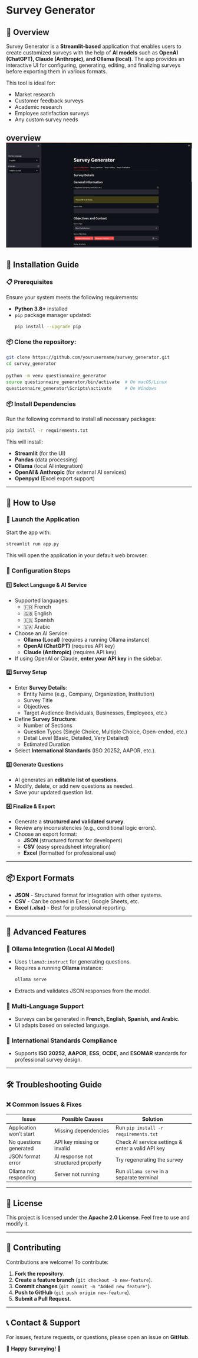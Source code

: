 # Survey Generator

## 📌 Overview
Survey Generator is a **Streamlit-based** application that enables users to create customized surveys with the help of **AI models** such as **OpenAI (ChatGPT), Claude (Anthropic), and Ollama (local)**. The app provides an interactive UI for configuring, generating, editing, and finalizing surveys before exporting them in various formats.

This tool is ideal for:
- Market research
- Customer feedback surveys
- Academic research
- Employee satisfaction surveys
- Any custom survey needs

overview
![Overview](images/overview.png)
---

## 🚀 Installation Guide
### 📋 Prerequisites
Ensure your system meets the following requirements:
- **Python 3.8+** installed
- `pip` package manager updated:
  ```sh
  pip install --upgrade pip
  ```
### 📦 Clone the repository:
   ```bash
   git clone https://github.com/yourusername/survey_generator.git
   cd survey_generator
  
python -m venv questionnaire_generator
source questionnaire_generator/bin/activate  # On macOS/Linux
questionnaire_generator\Scripts\activate     # On Windows
```

### 📦 Install Dependencies
Run the following command to install all necessary packages:
```sh
pip install -r requirements.txt
```
This will install:
- **Streamlit** (for the UI)
- **Pandas** (data processing)
- **Ollama** (local AI integration)
- **OpenAI & Anthropic** (for external AI services)
- **Openpyxl** (Excel export support)

---

## 🎯 How to Use
### 🔹 Launch the Application
Start the app with:
```sh
streamlit run app.py
```
This will open the application in your default web browser.

### 🔹 Configuration Steps
#### **1️⃣ Select Language & AI Service**
- Supported languages:
  - 🇫🇷 French
  - 🇬🇧 English
  - 🇪🇸 Spanish
  - 🇸🇦 Arabic
- Choose an AI Service:
  - **Ollama (Local)** (requires a running Ollama instance)
  - **OpenAI (ChatGPT)** (requires API key)
  - **Claude (Anthropic)** (requires API key)
- If using OpenAI or Claude, **enter your API key** in the sidebar.

#### **2️⃣ Survey Setup**
- Enter **Survey Details**:
  - Entity Name (e.g., Company, Organization, Institution)
  - Survey Title
  - Objectives
  - Target Audience (Individuals, Businesses, Employees, etc.)
- Define **Survey Structure**:
  - Number of Sections
  - Question Types (Single Choice, Multiple Choice, Open-ended, etc.)
  - Detail Level (Basic, Detailed, Very Detailed)
  - Estimated Duration
- Select **International Standards** (ISO 20252, AAPOR, etc.).

#### **3️⃣ Generate Questions**
- AI generates an **editable list of questions**.
- Modify, delete, or add new questions as needed.
- Save your updated question list.

#### **4️⃣ Finalize & Export**
- Generate a **structured and validated survey**.
- Review any inconsistencies (e.g., conditional logic errors).
- Choose an export format:
  - **JSON** (structured format for developers)
  - **CSV** (easy spreadsheet integration)
  - **Excel** (formatted for professional use)

---

## 📦 Export Formats
- **JSON** - Structured format for integration with other systems.
- **CSV** - Can be opened in Excel, Google Sheets, etc.
- **Excel (.xlsx)** - Best for professional reporting.

---

## 🔧 Advanced Features
### 🔹 **Ollama Integration (Local AI Model)**
- Uses `llama3:instruct` for generating questions.
- Requires a running **Ollama** instance:
  ```sh
  ollama serve
  ```
- Extracts and validates JSON responses from the model.

### 🔹 **Multi-Language Support**
- Surveys can be generated in **French, English, Spanish, and Arabic**.
- UI adapts based on selected language.

### 🔹 **International Standards Compliance**
- Supports **ISO 20252**, **AAPOR**, **ESS**, **OCDE**, and **ESOMAR** standards for professional survey design.

---

## 🛠 Troubleshooting Guide
### ❌ Common Issues & Fixes
| Issue | Possible Causes | Solution |
|--------|----------------|-----------|
| Application won’t start | Missing dependencies | Run `pip install -r requirements.txt` |
| No questions generated | API key missing or invalid | Check AI service settings & enter a valid API key |
| JSON format error | AI response not structured properly | Try regenerating the survey |
| Ollama not responding | Server not running | Run `ollama serve` in a separate terminal |

---

## 📜 License
This project is licensed under the **Apache 2.0 License**. Feel free to use and modify it.

---

## 🤝 Contributing
Contributions are welcome! To contribute:
1. **Fork the repository**.
2. **Create a feature branch** (`git checkout -b new-feature`).
3. **Commit changes** (`git commit -m "Added new feature"`).
4. **Push to GitHub** (`git push origin new-feature`).
5. **Submit a Pull Request**.

---

## 📞 Contact & Support
For issues, feature requests, or questions, please open an issue on **GitHub**.

🚀 **Happy Surveying!** 🎯
